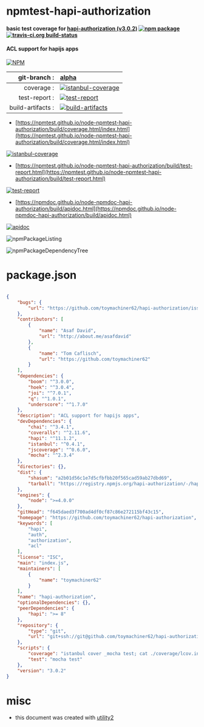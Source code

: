 # npmtest-hapi-authorization

#### basic test coverage for  [hapi-authorization (v3.0.2)](https://github.com/toymachiner62/hapi-authorization)  [![npm package](https://img.shields.io/npm/v/npmtest-hapi-authorization.svg?style=flat-square)](https://www.npmjs.org/package/npmtest-hapi-authorization) [![travis-ci.org build-status](https://api.travis-ci.org/npmtest/node-npmtest-hapi-authorization.svg)](https://travis-ci.org/npmtest/node-npmtest-hapi-authorization)

#### ACL support for hapijs apps

[![NPM](https://nodei.co/npm/hapi-authorization.png?downloads=true&downloadRank=true&stars=true)](https://www.npmjs.com/package/hapi-authorization)

| git-branch : | [alpha](https://github.com/npmtest/node-npmtest-hapi-authorization/tree/alpha)|
|--:|:--|
| coverage : | [![istanbul-coverage](https://npmtest.github.io/node-npmtest-hapi-authorization/build/coverage.badge.svg)](https://npmtest.github.io/node-npmtest-hapi-authorization/build/coverage.html/index.html)|
| test-report : | [![test-report](https://npmtest.github.io/node-npmtest-hapi-authorization/build/test-report.badge.svg)](https://npmtest.github.io/node-npmtest-hapi-authorization/build/test-report.html)|
| build-artifacts : | [![build-artifacts](https://npmtest.github.io/node-npmtest-hapi-authorization/glyphicons_144_folder_open.png)](https://github.com/npmtest/node-npmtest-hapi-authorization/tree/gh-pages/build)|

- [https://npmtest.github.io/node-npmtest-hapi-authorization/build/coverage.html/index.html](https://npmtest.github.io/node-npmtest-hapi-authorization/build/coverage.html/index.html)

[![istanbul-coverage](https://npmtest.github.io/node-npmtest-hapi-authorization/build/screenCapture.buildCi.browser.%252Ftmp%252Fbuild%252Fcoverage.lib.html.png)](https://npmtest.github.io/node-npmtest-hapi-authorization/build/coverage.html/index.html)

- [https://npmtest.github.io/node-npmtest-hapi-authorization/build/test-report.html](https://npmtest.github.io/node-npmtest-hapi-authorization/build/test-report.html)

[![test-report](https://npmtest.github.io/node-npmtest-hapi-authorization/build/screenCapture.buildCi.browser.%252Ftmp%252Fbuild%252Ftest-report.html.png)](https://npmtest.github.io/node-npmtest-hapi-authorization/build/test-report.html)

- [https://npmdoc.github.io/node-npmdoc-hapi-authorization/build/apidoc.html](https://npmdoc.github.io/node-npmdoc-hapi-authorization/build/apidoc.html)

[![apidoc](https://npmdoc.github.io/node-npmdoc-hapi-authorization/build/screenCapture.buildCi.browser.%252Ftmp%252Fbuild%252Fapidoc.html.png)](https://npmdoc.github.io/node-npmdoc-hapi-authorization/build/apidoc.html)

![npmPackageListing](https://npmtest.github.io/node-npmtest-hapi-authorization/build/screenCapture.npmPackageListing.svg)

![npmPackageDependencyTree](https://npmtest.github.io/node-npmtest-hapi-authorization/build/screenCapture.npmPackageDependencyTree.svg)



# package.json

```json

{
    "bugs": {
        "url": "https://github.com/toymachiner62/hapi-authorization/issues"
    },
    "contributors": [
        {
            "name": "Asaf David",
            "url": "http://about.me/asafdavid"
        },
        {
            "name": "Tom Caflisch",
            "url": "https://github.com/toymachiner62"
        }
    ],
    "dependencies": {
        "boom": "^3.0.0",
        "hoek": "^3.0.4",
        "joi": "^7.0.1",
        "q": "^1.0.1",
        "underscore": "^1.7.0"
    },
    "description": "ACL support for hapijs apps",
    "devDependencies": {
        "chai": "^3.4.1",
        "coveralls": "^2.11.6",
        "hapi": "^11.1.2",
        "istanbul": "^0.4.1",
        "jscoverage": "^0.6.0",
        "mocha": "^2.3.4"
    },
    "directories": {},
    "dist": {
        "shasum": "a2b01d56c1e7d5cfbfbb20f565cad59ab27dbd69",
        "tarball": "https://registry.npmjs.org/hapi-authorization/-/hapi-authorization-3.0.2.tgz"
    },
    "engines": {
        "node": ">=4.0.0"
    },
    "gitHead": "f645daed3f700ad4df0cf87c86e272115bf43c15",
    "homepage": "https://github.com/toymachiner62/hapi-authorization",
    "keywords": [
        "hapi",
        "auth",
        "authorization",
        "acl"
    ],
    "license": "ISC",
    "main": "index.js",
    "maintainers": [
        {
            "name": "toymachiner62"
        }
    ],
    "name": "hapi-authorization",
    "optionalDependencies": {},
    "peerDependencies": {
        "hapi": ">= 8"
    },
    "repository": {
        "type": "git",
        "url": "git+ssh://git@github.com/toymachiner62/hapi-authorization.git"
    },
    "scripts": {
        "coverage": "istanbul cover _mocha test; cat ./coverage/lcov.info | coveralls",
        "test": "mocha test"
    },
    "version": "3.0.2"
}
```



# misc
- this document was created with [utility2](https://github.com/kaizhu256/node-utility2)
